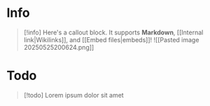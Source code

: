 # Info

> [!info]
> Here's a callout block.
> It supports **Markdown**, [[Internal link|Wikilinks]], and [[Embed files|embeds]]!
> ![[Pasted image 20250525200624.png]]

# Todo

> [!todo]
> Lorem ipsum dolor sit amet